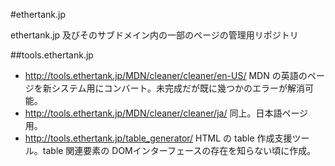 ﻿#ethertank.jp

ethertank.jp 及びそのサブドメイン内の一部のページの管理用リポジトリ

##tools.ethertank.jp

- http://tools.ethertank.jp/MDN/cleaner/cleaner/en-US/ MDN の英語のページを新システム用にコンバート。未完成だが既に幾つかのエラーが解消可能。
- http://tools.ethertank.jp/MDN/cleaner/cleaner/ja/ 同上。日本語ページ用。
- http://tools.ethertank.jp/table_generator/ HTML の table 作成支援ツール。table 関連要素の DOMインターフェースの存在を知らない頃に作成。
